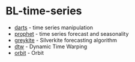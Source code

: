 # BL-time-series

- [darts](https://unit8co.github.io/darts/) - time series manipulation
- [prophet](https://github.com/facebook/prophet) - time series forecast and seasonality
- [greykite](https://github.com/linkedin/greykite) - Silverkite forecasting algorithm
- [dtw](https://github.com/pollen-robotics/dtw) - Dynamic Time Warping 
- [orbit](https://github.com/uber/orbit) - Orbit
